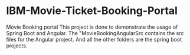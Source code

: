 # IBM-Movie-Ticket-Booking-Portal

Movie Booking portal This project is done to demonstrate the usage of Spring Boot and Angular. The "MovieBookingAngularSrc contains the src files for the Angular project. And all the other folders are the spring boot projects.

